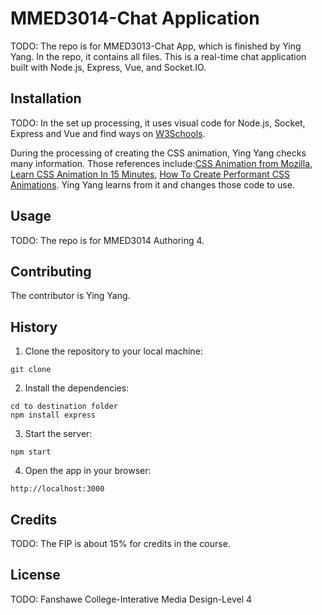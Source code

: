 # MMED3014-Chat Application


TODO: The repo is for MMED3013-Chat App, which is finished by Ying Yang. In the repo, it contains all files. This is a real-time chat application built with Node.js, Express, Vue, and Socket.IO.

## Installation
TODO: In the set up processing, it uses visual code for Node.js, Socket, Express and Vue and find ways on [W3Schools](https://www.w3schools.com/). 


During the processing of creating the CSS animation, Ying Yang checks many information. Those references include:[CSS Animation from Mozilla](https://developer.mozilla.org/en-US/docs/Web/CSS/CSS_Animations), [Learn CSS Animation In 15 Minutes](https://www.youtube.com/watch?v=YszONjKpgg4&t=652s), [How To Create Performant CSS Animations](https://www.youtube.com/watch?v=4PStxeSIL9I). Ying Yang learns from it and changes those code to use.
## Usage
TODO: The repo is for MMED3014 Authoring 4.

## Contributing
The contributor is Ying Yang.

## History

1. Clone the repository to your local machine:
```
git clone 
```

2. Install the dependencies:
```
cd to destination folder
npm install express
```

3. Start the server:
```
npm start
```

4. Open the app in your browser:
```
http://localhost:3000
```

## Credits
TODO: The FIP is about 15% for credits in the course.

## License
TODO: Fanshawe College-Interative Media Design-Level 4



